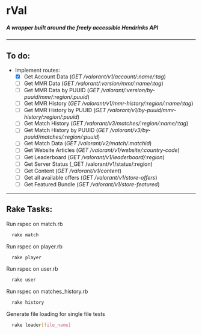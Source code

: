 # rVal
##### A wrapper built around the freely accessible Hendrinks API

---
## To do:

- Implement routes:
  - [x] Get Account Data (_GET /valorant/v1/account/:name/:tag_)
  - [ ] Get MMR Data (_GET /valorant/:version/mmr/:name/:tag_)
  - [ ] Get MMR Data by PUUID (_GET /valorant/:version/by-puuid/mmr/:region/:puuid_)
  - [ ] Get MMR History (_GET /valorant/v1/mmr-history/:region/:name/:tag_)
  - [ ] Get MMR History by PUUID (_GET /valorant/v1/by-puuid/mmr-history/:region/:puuid_)
  - [ ] Get Match History (_GET /valorant/v3/matches/:region/:name/:tag_)
  - [ ] Get Match History by PUUID (_GET /valorant/v3/by-puuid/matches/:region/:puuid_)
  - [ ] Get Match Data (_GET /valorant/v2/match/:matchid_)
  - [ ] Get Website Articles (_GET /valorant/v1/website/:country-code_)
  - [ ] Get Leaderboard (_GET /valorant/v1/leaderboard/:region_)
  - [ ] Get Server Status (_GET /valorant/v1/status/:region)
  - [ ] Get Content (_GET /valorant/v1/content_)
  - [ ] Get all available offers (_GET /valorant/v1/store-offers_)
  - [ ] Get Featured Bundle (_GET /valorant/v1/store-featured_)

---
## Rake Tasks:

Run rspec on match.rb
```sh
  rake match
  ```

Run rspec on player.rb
```sh
  rake player
  ```

Run rspec on user.rb
```sh
  rake user
  ```

Run rspec on matches_history.rb
```sh
  rake history
  ```

Generate file loading for single file tests
```sh
  rake loader[file_name]
  ```